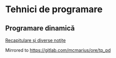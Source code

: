# Tehnici de programare

## Programare dinamică

[Recapitulare și diverse notițe](https://docs.google.com/document/d/1ryeLUXLC315MCRGDOrgioOj4FfFqSNmsajtEVpJDE14/edit)

Mirrored to https://gitlab.com/mcmarius/ore/tp_pd
